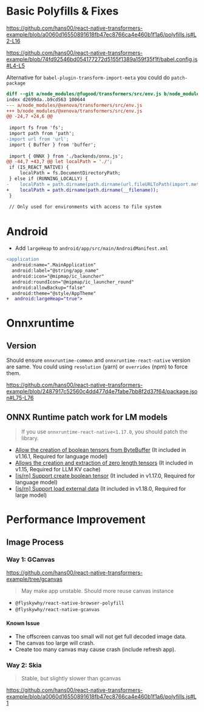 # Basic Polyfills & Fixes

https://github.com/hans00/react-native-transformers-example/blob/a0060d16550891618fb47ec8766ca4e460b1f1a6/polyfills.js#L2-L16

https://github.com/hans00/react-native-transformers-example/blob/74fd92546bd054177272d5155f1389a159f35f1f/babel.config.js#L4-L5

Alternative for `babel-plugin-transform-import-meta` you could do `patch-package`

```diff
diff --git a/node_modules/@fugood/transformers/src/env.js b/node_modules/@fugood/transformers/src/env.js
index d2699da..b9cd563 100644
--- a/node_modules/@xenova/transformers/src/env.js
+++ b/node_modules/@xenova/transformers/src/env.js
@@ -24,7 +24,6 @@
 
 import fs from 'fs';
 import path from 'path';
-import url from 'url';
 import { Buffer } from 'buffer';
 
 import { ONNX } from './backends/onnx.js';
@@ -44,7 +43,7 @@ let localPath = './';
 if (IS_REACT_NATIVE) {
     localPath = fs.DocumentDirectoryPath;
 } else if (RUNNING_LOCALLY) {
-    localPath = path.dirname(path.dirname(url.fileURLToPath(import.meta.url)));
+    localPath = path.dirname(path.dirname(__filename));
 }
 
 // Only used for environments with access to file system
```

# Android

- Add `largeHeap` to `android/app/src/main/AndroidManifest.xml`

```diff
<application
  android:name=".MainApplication"
  android:label="@string/app_name"
  android:icon="@mipmap/ic_launcher"
  android:roundIcon="@mipmap/ic_launcher_round"
  android:allowBackup="false"
  android:theme="@style/AppTheme"
+  android:largeHeap="true">
```

# Onnxruntime

## Version

Should ensure `onnxruntime-common` and `onnxruntime-react-native` version are same.
You could using `resolution` (yarn) or `overrides` (npm) to force them.

https://github.com/hans00/react-native-transformers-example/blob/2487917c52560c4dd477d4e7fabe7bb8f2d37f64/package.json#L75-L76

## ONNX Runtime patch work for LM models

> If you use `onnxruntime-react-native<1.17.0`, you should patch the library.

- [Allow the creation of boolean tensors from ByteBuffer](https://github.com/microsoft/onnxruntime/pull/15556) (It included in v1.16.1, Required for language model)
- [Allows the creation and extraction of zero length tensors](https://github.com/microsoft/onnxruntime/pull/15116) (It included in v1.15, Required for LLM KV cache)
- [[js/rn] Support create boolean tensor](https://github.com/microsoft/onnxruntime/pull/17052) (It included in v1.17.0, Required for language model)
- [[js/rn] Support load external data](https://github.com/microsoft/onnxruntime/pull/20090) (It included in v1.18.0, Required for large model)

# Performance Improvement

## Image Process

### Way 1: GCanvas

https://github.com/hans00/react-native-transformers-example/tree/gcanvas

> May make app unstable.
> Should more reuse canvas instance

- `@flyskywhy/react-native-browser-polyfill`
- `@flyskywhy/react-native-gcanvas`

#### Known Issue

- The offscreen canvas too small will not get full decoded image data.
- The canvas too large will crash.
- Create too many canvas may cause crash (include refresh app).

### Way 2: Skia

> Stable, but slightly slower than gcanvas

https://github.com/hans00/react-native-transformers-example/blob/a0060d16550891618fb47ec8766ca4e460b1f1a6/polyfills.js#L1
